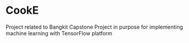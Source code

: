 # CookE
Project related to Bangkit Capstone Project in purpose for implementing machine learning with TensorFlow platform
